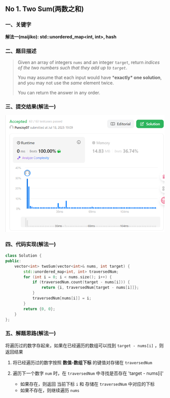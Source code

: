 ## No 1. Two Sum(两数之和)

### 一、关键字

**解法一(maijiko): std::unordered_map<int, int>,  hash**

### 二、题目描述

> Given an array of integers `nums` and an integer `target`, return *indices of the two numbers such that they add up to `target`*.
>
> You may assume that each input would have ***exactly\* one solution**, and you may not use the *same* element twice.
>
> You can return the answer in any order.

### 三、提交结果(解法一)

![提交结果](pics/1_提交结果.png)

### 四、代码实现(解法一)

``` c++
class Solution {
public:
    vector<int> twoSum(vector<int>& nums, int target) {
        std::unordered_map<int, int> traversedNum;
        for (int i = 0; i < nums.size(); i++) {
            if (traversedNum.count(target - nums[i])) {
                return {i, traversedNum[target - nums[i]]};
            }
            traversedNum[nums[i]] = i;
        }
        return {0, 0};
    }
};
```

### 五、解题思路(解法一)

将遍历过的数字存起来，如果在已经遍历的数组可以找到 `target - nums[i]` ，则返回结果

1. 将已经遍历过的数字按照 **数值-数组下标** 的键值对存储在 `traversedNum`

2. 遍历下一个数字 `num`  时，在 `traversedNum` 中寻找是否存在 'target - nums[i]'
   - 如果存在，则返回 当前下标 `i` 和  存储在 `traversedNum` 中对应的下标
   - 如果不存在，则继续遍历 `nums`
